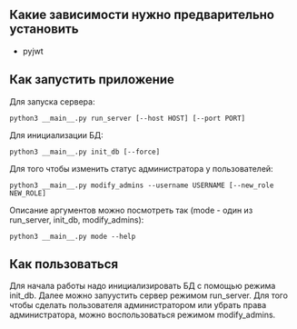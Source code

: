 ## Какие зависимости нужно предварительно установить
 - pyjwt

## Как запустить приложение
Для запуска сервера:
```
python3 __main__.py run_server [--host HOST] [--port PORT]
```
Для инициализации БД:
```
python3 __main__.py init_db [--force]
```
Для того чтобы изменить статус администратора у пользователей:
```
python3 __main__.py modify_admins --username USERNAME [--new_role NEW_ROLE]
```
Описание аргументов можно посмотреть так (mode - один из run_server, init_db, modify_admins):
```
python3 __main__.py mode --help
```

## Как пользоваться
Для начала работы надо инициализировать БД с помощью режима init_db. Далее можно запуустить сервер режимом run_server. Для того чтобы сделать пользователя администратором или убрать права администратора, можно воспользоваться режимом modify_admins.
